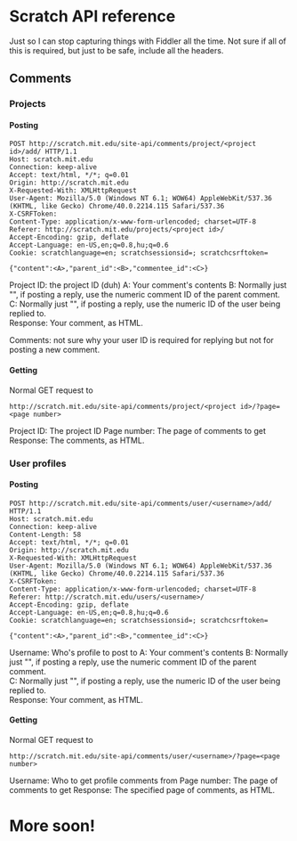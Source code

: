 # Scratch API reference #

Just so I can stop capturing things with Fiddler all the time.
Not sure if all of this is required, but just to be safe, include all the headers.

## Comments ##
### Projects ###
#### Posting ####
```http
POST http://scratch.mit.edu/site-api/comments/project/<project id>/add/ HTTP/1.1
Host: scratch.mit.edu
Connection: keep-alive
Accept: text/html, */*; q=0.01
Origin: http://scratch.mit.edu
X-Requested-With: XMLHttpRequest
User-Agent: Mozilla/5.0 (Windows NT 6.1; WOW64) AppleWebKit/537.36 (KHTML, like Gecko) Chrome/40.0.2214.115 Safari/537.36
X-CSRFToken: 
Content-Type: application/x-www-form-urlencoded; charset=UTF-8
Referer: http://scratch.mit.edu/projects/<project id>/
Accept-Encoding: gzip, deflate
Accept-Language: en-US,en;q=0.8,hu;q=0.6
Cookie: scratchlanguage=en; scratchsessionsid=; scratchcsrftoken=

{"content":<A>,"parent_id":<B>,"commentee_id":<C>}
```
Project ID: the project ID (duh)
A: Your comment's contents
B: Normally just "", if posting a reply, use the numeric comment ID of the parent comment.  
C: Normally just "", if posting a reply, use the numeric ID of the user being replied to.  
Response: Your comment, as HTML.

Comments: not sure why your user ID is required for replying but not for posting a new comment.

#### Getting ####
Normal GET request to
```http
http://scratch.mit.edu/site-api/comments/project/<project id>/?page=<page number>
```
Project ID: The project ID
Page number: The page of comments to get
Response: The comments, as HTML.

### User profiles ###
#### Posting ####
```http
POST http://scratch.mit.edu/site-api/comments/user/<username>/add/ HTTP/1.1
Host: scratch.mit.edu
Connection: keep-alive
Content-Length: 58
Accept: text/html, */*; q=0.01
Origin: http://scratch.mit.edu
X-Requested-With: XMLHttpRequest
User-Agent: Mozilla/5.0 (Windows NT 6.1; WOW64) AppleWebKit/537.36 (KHTML, like Gecko) Chrome/40.0.2214.115 Safari/537.36
X-CSRFToken: 
Content-Type: application/x-www-form-urlencoded; charset=UTF-8
Referer: http://scratch.mit.edu/users/<username>/
Accept-Encoding: gzip, deflate
Accept-Language: en-US,en;q=0.8,hu;q=0.6
Cookie: scratchlanguage=en; scratchsessionsid=; scratchcsrftoken= 

{"content":<A>,"parent_id":<B>,"commentee_id":<C>}
```
Username: Who's profile to post to
A: Your comment's contents
B: Normally just "", if posting a reply, use the numeric comment ID of the parent comment.  
C: Normally just "", if posting a reply, use the numeric ID of the user being replied to.  
Response: Your comment, as HTML.

#### Getting ####
Normal GET request to
```http
http://scratch.mit.edu/site-api/comments/user/<username>/?page=<page number>
```
Username: Who to get profile comments from
Page number: The page of comments to get
Response: The specified page of comments, as HTML.

# More soon! #
